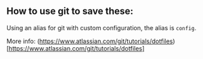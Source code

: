 ## How to use git to save these:
Using an alias for git with custom configuration, the alias is `config`.

More info: (https://www.atlassian.com/git/tutorials/dotfiles)[https://www.atlassian.com/git/tutorials/dotfiles]
